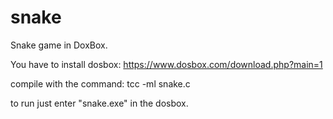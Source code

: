 # snake
Snake game in DoxBox.

You have to install dosbox: https://www.dosbox.com/download.php?main=1

compile with the command: tcc -ml snake.c

to run just enter "snake.exe" in the dosbox.

